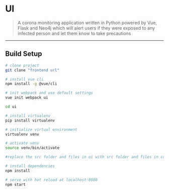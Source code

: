 # UI

>A corona monitoring application written in Python powered by Vue, Flask and Neo4j which will alert users if they were exposed to any infected
person and let them know to take precautions
---

## Build Setup

``` bash
# clone project
git clone "frontend url"

# install vue cli
npm install -g @vue/cli

# init webpack and use default settings
vue init webpack ui

cd ui

# install virtualenv
pip install virtualenv

# initialize virtual environment
virtualenv venv

# activate venv
source venv/bin/activate

#replace the src folder and files in ui with src folder and files in covid-front-end

# install dependencies
npm install

# serve with hot reload at localhost:8080
npm start
```

